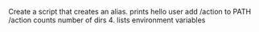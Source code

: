 Create a script that creates an alias.
prints hello user
add /action to PATH /action
counts number of dirs
4. lists environment variables
